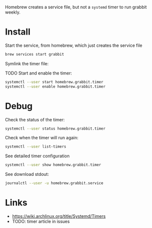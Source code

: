 Homebrew creates a service file, but not a `systemd` timer to run grabbit weekly.

# Install

Start the service, from homebrew, which just creates the service file

```bash
brew services start grabbit
```

Symlink the timer file:

TODO
Start and enable the timer:

```bash
systemctl --user start homebrew.grabbit.timer
systemctl --user enable homebrew.grabbit.timer
```

# Debug

Check the status of the timer:

```bash
systemctl --user status homebrew.grabbit.timer
```

Check when the timer will run again:

```bash
systemctl --user list-timers
```

See detailed timer configuration

```bash
systemctl --user show homebrew.grabbit.timer
```

See download stdout:

```bash
journalctl --user -u homebrew.grabbit.service
```

# Links

- https://wiki.archlinux.org/title/Systemd/Timers
- TODO: timer article in issues

